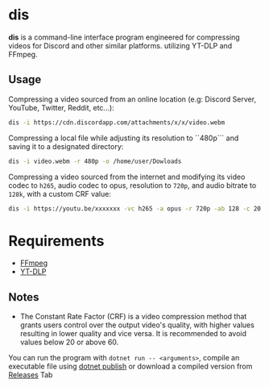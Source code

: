 # dis
**dis** is a command-line interface program engineered for compressing videos for Discord and other similar platforms. utilizing YT-DLP and FFmpeg.

## Usage
Compressing a video sourced from an online location (e.g: Discord Server, YouTube, Twitter, Reddit, etc...):
```bash
dis -i https://cdn.discordapp.com/attachments/x/x/video.webm
```
Compressing a local file while adjusting its resolution to ``480p``` and saving it to a designated directory:
```bash
dis -i video.webm -r 480p -o /home/user/Dowloads
```
Compressing a video sourced from the internet and modifying its video codec to ``h265``, audio codec to opus, resolution to ``720p``, and audio bitrate to ``128k``, with a custom CRF value:
```bash
dis -i https://youtu.be/xxxxxxx -vc h265 -a opus -r 720p -ab 128 -c 20
```

# Requirements
- [FFmpeg](https://ffmpeg.org/download.html)
- [YT-DLP](https://github.com/yt-dlp/yt-dlp)

## Notes
- The Constant Rate Factor (CRF) is a video compression method that grants users control over the output video's quality, with higher values resulting in lower quality and vice versa. It is recommended to avoid values below 20 or above 60.

You can run the program with ``dotnet run -- <arguments>``, compile an executable file using [dotnet publish](https://learn.microsoft.com/en-us/dotnet/core/tools/dotnet-publish) or download a compiled version from [Releases](https://github.com/DontEatOreo/dis/releases) Tab